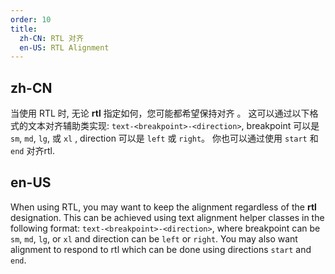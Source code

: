 ```yaml
---
order: 10
title:
  zh-CN: RTL 对齐
  en-US: RTL Alignment
---
```


## zh-CN

当使用 RTL 时, 无论 **rtl** 指定如何，您可能都希望保持对齐 。 这可以通过以下格式的文本对齐辅助类实现:  `text-<breakpoint>-<direction>`, breakpoint 可以是 `sm`, `md`, `lg`, 或 `xl` , direction 可以是 `left` 或 `right`。 你也可以通过使用 `start` 和 `end` 对齐rtl.

## en-US

When using RTL, you may want to keep the alignment regardless of the **rtl** designation. This can be achieved using text alignment helper classes in the following format: `text-<breakpoint>-<direction>`, where breakpoint can be `sm`, `md`, `lg`, or `xl` and direction can be `left` or `right`. You may also want alignment to respond to rtl which can be done using directions `start` and `end`.